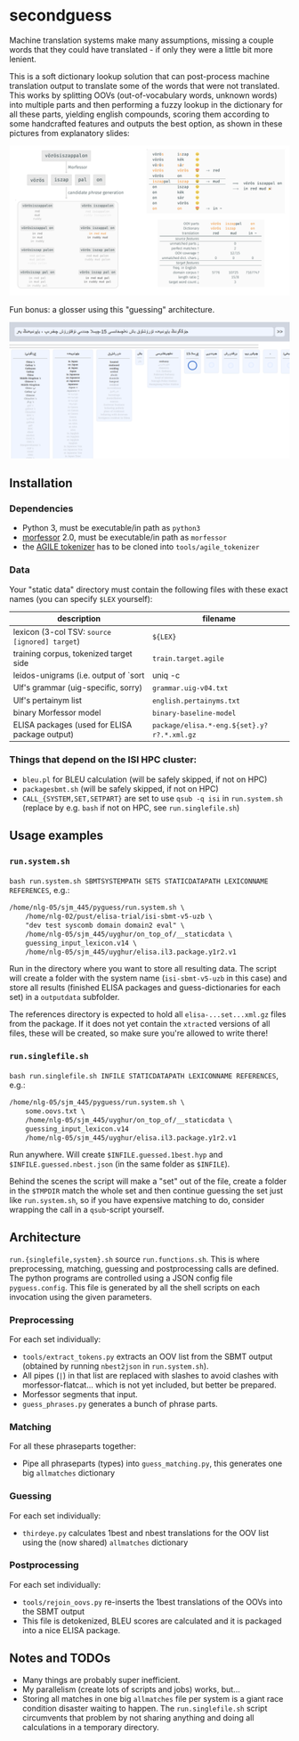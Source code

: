# secondguess

Machine translation systems make many assumptions, missing a couple words that they could have translated - if only they were a little bit more lenient.

This is a soft dictionary lookup solution that can post-process machine translation output to translate some of the words that were not translated. This works by splitting OOVs (out-of-vocabulary words, unknown words) into multiple parts and then performing a fuzzy lookup in the dictionary for all these parts, yielding english compounds, scoring them according to some handcrafted features and outputs the best option, as shown in these pictures from explanatory slides:

![architecture views](https://raw.githubusercontent.com/sjmielke/secondguess/master/architecture.png)

Fun bonus: a glosser using this "guessing" architecture.

![glosser screenshot](https://raw.githubusercontent.com/sjmielke/secondguess/master/glosser.png)

## Installation

### Dependencies

- Python 3, must be executable/in path as `python3`
- [morfessor](https://pypi.python.org/pypi/Morfessor) 2.0, must be executable/in path as `morfessor`
- the [AGILE tokenizer](https://github.com/isi-nlp/agile_tokenizer/) has to be cloned into `tools/agile_tokenizer`

### Data

Your "static data" directory must contain the following files with these exact names (you can specify `$LEX` yourself):

| description | filename |
| ----- | ----- |
| lexicon (3-col TSV: `source [ignored] target`) | `${LEX}` |
| training corpus, tokenized target side | `train.target.agile` |
| leidos-unigrams (i.e. output of `sort | uniq -c | sort -nr` ) | `leidos_unigrams` |
| Ulf's grammar (uig-specific, sorry) | `grammar.uig-v04.txt` |
| Ulf's pertainym list | `english.pertainyms.txt` |
| binary Morfessor model | `binary-baseline-model` |
| ELISA packages (used for ELISA package output) | `package/elisa.*-eng.${set}.y?r?.*.xml.gz` |

### Things that depend on the ISI HPC cluster:

- `bleu.pl` for BLEU calculation (will be safely skipped, if not on HPC)
- `packagesbmt.sh` (will be safely skipped, if not on HPC)
- `CALL_{SYSTEM,SET,SETPART}` are set to use `qsub -q isi` in `run.system.sh` (replace by e.g. `bash` if not on HPC, see `run.singlefile.sh`)

## Usage examples

### `run.system.sh`

`bash run.system.sh SBMTSYSTEMPATH SETS STATICDATAPATH LEXICONNAME REFERENCES`, e.g.:

```
/home/nlg-05/sjm_445/pyguess/run.system.sh \
	/home/nlg-02/pust/elisa-trial/isi-sbmt-v5-uzb \
	"dev test syscomb domain domain2 eval" \
	/home/nlg-05/sjm_445/uyghur/on_top_of/__staticdata \
	guessing_input_lexicon.v14 \
	/home/nlg-05/sjm_445/uyghur/elisa.il3.package.y1r2.v1
```
Run in the directory where you want to store all resulting data. The script will create a folder with the system name (`isi-sbmt-v5-uzb` in this case) and store all results (finished ELISA packages and guess-dictionaries for each set) in a `outputdata` subfolder.

The references directory is expected to hold all `elisa-...set...xml.gz` files from the package. If it does not yet contain the `xtract`ed versions of all files, these will be created, so make sure you're allowed to write there!

### `run.singlefile.sh`

`bash run.singlefile.sh INFILE STATICDATAPATH LEXICONNAME REFERENCES`, e.g.:

```
/home/nlg-05/sjm_445/pyguess/run.system.sh \
	some.oovs.txt \
	/home/nlg-05/sjm_445/uyghur/on_top_of/__staticdata \
	guessing_input_lexicon.v14
	/home/nlg-05/sjm_445/uyghur/elisa.il3.package.y1r2.v1
```
Run anywhere. Will create `$INFILE.guessed.1best.hyp` and `$INFILE.guessed.nbest.json` (in the same folder as `$INFILE`).

Behind the scenes the script will make a "set" out of the file, create a folder in the `$TMPDIR` match the whole set and then continue guessing the set just like `run.system.sh`, so if you have expensive matching to do, consider wrapping the call in a `qsub`-script yourself.

## Architecture

`run.{singlefile,system}.sh` source `run.functions.sh`. This is where preprocessing, matching, guessing and postprocessing calls are defined. The python programs are controlled using a JSON config file `pyguess.config`. This file is generated by all the shell scripts on each invocation using the given parameters.

### Preprocessing

For each set individually:
- `tools/extract_tokens.py` extracts an OOV list from the SBMT output (obtained by running `nbest2json` in `run.system.sh`).
- All pipes (`|`) in that list are replaced with slashes to avoid clashes with morfessor-flatcat... which is not yet included, but better be prepared.
- Morfessor segments that input.
- `guess_phrases.py` generates a bunch of phrase parts.

### Matching

For all these phraseparts together:
- Pipe all phraseparts (types) into `guess_matching.py`, this generates one big `allmatches` dictionary

### Guessing

For each set individually:
- `thirdeye.py` calculates 1best and nbest translations for the OOV list using the (now shared) `allmatches` dictionary

### Postprocessing

For each set individually:
- `tools/rejoin_oovs.py` re-inserts the 1best translations of the OOVs into the SBMT output
- This file is detokenized, BLEU scores are calculated and it is packaged into a nice ELISA package.

## Notes and TODOs

- Many things are probably super inefficient.
- My parallelism (create lots of scripts and jobs) works, but...
- Storing all matches in one big `allmatches` file per system is a giant race condition disaster waiting to happen. The `run.singlefile.sh` script circumvents that problem by not sharing anything and doing all calculations in a temporary directory.
